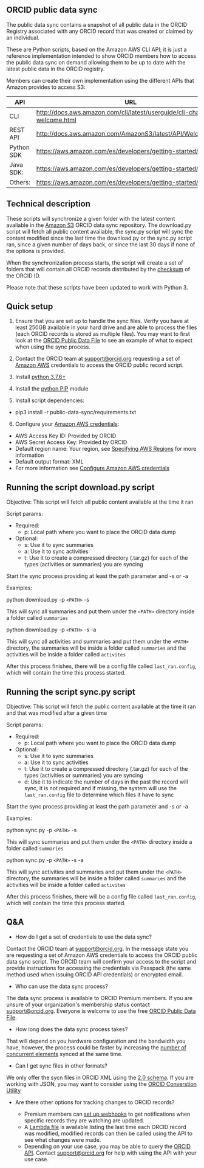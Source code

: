 ﻿## ORCID public data sync

The public data sync contains a snapshot of all public data in the ORCID Registry associated with any ORCID record that was created or claimed by an individual. 

These are Python scripts, based on the Amazon AWS CLI API; it is just a reference implementation intended to show ORCID members how to access the public data sync on demand allowing them to be up to date with the latest public data in the ORCID registry.

Members can create their own implementation using the different APIs that Amazon provides to access S3: 

| API | URL |
| --- | --- |
| CLI | http://docs.aws.amazon.com/cli/latest/userguide/cli-chap-welcome.html |
| REST API | http://docs.aws.amazon.com/AmazonS3/latest/API/Welcome.html |
| Python SDK | https://aws.amazon.com/es/developers/getting-started/python/ |
| Java SDK: | https://aws.amazon.com/es/developers/getting-started/java/ |
| Others: | https://aws.amazon.com/es/developers/getting-started/ |

## Technical description

These scripts will synchronize a given folder with the latest content available in the [Amazon S3](https://aws.amazon.com/s3) ORCID data sync repository. The download.py script will fetch all public content available, the sync.py script will sync the content modified since the last time the download.py or the sync.py script ran, since a given number of days back, or since the last 30 days if none of the options is provided.

When the synchronization process starts, the script will create a set of folders that will contain all ORCID records distributed by the [checksum](http://support.orcid.org/knowledgebase/articles/116780-structure-of-the-orcid-identifier) of the ORCID ID.

Please note that these scripts have been updated to work with Python 3.

## Quick setup

1. Ensure that you are set up to handle the sync files. Verify you have at least 250GB available in your hard drive and are able to process the files (each ORCID records is stored as multiple files). You may want to first look at the [ORCID Public Data File](https://orcid.org/content/download-file) to see an example of what to expect when using the sync process.

2. Contact the ORCID team at [support@orcid.org](mailto:support@orcid.org) requesting a set of [Amazon AWS](https://aws.amazon.com) credentials to access the ORCID public record script.

3. Install [python 3.7.6+](https://www.python.org/downloads/release/python-376/)

4. Install the [python PIP](https://pip.pypa.io/en/stable/installing/) module

5. Install script dependencies:
  * pip3 install -r public-data-sync/requirements.txt

6. Configure your [Amazon AWS credentials](https://aws.amazon.com):

  * AWS Access Key ID: Provided by ORCID
  * AWS Secret Access Key: Provided by ORCID
  * Default region name: Your region, see [Specifying AWS Regions](http://docs.aws.amazon.com/powershell/latest/userguide/pstools-installing-specifying-region.html) for more information
  * Default output format: XML
  * For more information see [Configure Amazon AWS credentials](http://docs.aws.amazon.com/cli/latest/userguide/cli-chap-getting-started.html#cli-using-examples)
 
## Running the script download.py script

Objective: This script will fetch all public content available at the time it ran

Script params: 

* Required:
   * p: Local path where you want to place the ORCID data dump
* Optional:
   * s: Use it to sync summaries
   * a: Use it to sync activities
   * t: Use it to create a compressed directory (.tar.gz) for each of the types (activities or summaries) you are syncing 

Start the sync process providing at least the path parameter and -s or -a
   
Examples:    

python download.py -p `<PATH>` -s

This will sync all summaries and put them under the `<PATH>` directory inside a folder called `summaries`

python download.py -p `<PATH>` -s -a

This will sync all activities and summaries and put them under the `<PATH>` directory, the summaries will be inside a folder called `summaries` and the activities will be inside a folder called `activites`

After this process finishes, there will be a config file called `last_ran.config`, which will contain the time this process started.

## Running the script sync.py script

Objective: This script will fetch the public content available at the time it ran and that was modified after a given time

Script params: 

* Required:
   * p: Local path where you want to place the ORCID data dump
* Optional:
   * s: Use it to sync summaries
   * a: Use it to sync activities
   * t: Use it to create a compressed directory (.tar.gz) for each of the types (activities or summaries) you are syncing 
   * d: Use it to indicate the number of days in the past the record will sync, it is not required and if missing, the system will use the `last_ran.config` file to determine which files it have to sync

Start the sync process providing at least the path parameter and -s or -a
   
Examples:    

python sync.py -p `<PATH>` -s

This will sync summaries and put them under the `<PATH>` directory inside a folder called `summaries`

python sync.py -p `<PATH>` -s -a

This will sync activities and summaries and put them under the `<PATH>` directory, the summaries will be inside a folder called `summaries` and the activities will be inside a folder called `activites`

After this process finishes, there will be a config file called `last_ran.config`, which will contain the time this process started.

## Q&A

+ How do I get a set of credentials to use the data sync?

Contact the ORCID team at [support@orcid.org](mailto:support@orcid.org). In the message state you are requesting a set of Amazon AWS credentials to access the ORCID public data sync script. The ORCID team will confirm your access to the script and provide instructions for accessing the credentials via Passpack (the same method used when issuing ORCID API credentials) or encrypted email.

+ Who can use the data sync process?

The data sync process is available to ORCID Premium members. If you are unsure of your organization's membership status contact [support@orcid.org](mailto:support@orcid.org). Everyone is welcome to use the free [ORCID Public Data File](https://orcid.org/content/download-file).

+ How long does the data sync process takes?

That will depend on you hardware configuration and the bandwidth you have, however, the process could be faster by increasing the [number of concurrent elements](http://docs.aws.amazon.com/cli/latest/topic/s3-config.html) synced at the same time.

+ Can I get sync files in other formats?

We only offer the sycn files in ORCID XML using the [2.0 schema](https://github.com/ORCID/ORCID-Source/tree/master/orcid-model/src/main/resources/record_2.0). If you are working with JSON, you may want to consider using the [ORCID Converstion Utility](https://github.com/ORCID/orcid-conversion-lib)

+ Are there other options for tracking changes to ORCID records?

   * Premium members can [set up webhooks](https://github.com/ORCID/ORCID-Source/blob/master/orcid-api-web/tutorial/webhooks.md) to get notifications when specific records they are watching are updated.
   * A [Lambda file](http://74804fb637bd8e2fba5b-e0a029c2f87486cddec3b416996a6057.r3.cf1.rackcdn.com/last_modified.csv.tar) is available listing the last time each ORCID record was modified, modified records can then be called using the API to see what changes were made.
   * Depending on your use case, you may be able to query the [ORCID API](https://github.com/ORCID/ORCID-Source/tree/master/orcid-api-web). Contact support@orcid.org for help with using the API with your use case.
